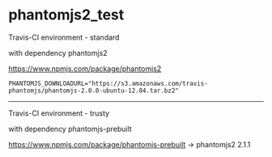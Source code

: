 # phantomjs2_test

Travis-CI environment - standard

with dependency phantomjs2

https://www.npmjs.com/package/phantomjs2

```
PHANTOMJS_DOWNLOADURL="https://s3.amazonaws.com/travis-phantomjs/phantomjs-2.0.0-ubuntu-12.04.tar.bz2"
```
---
Travis-CI environment - trusty

with dependency phantomjs-prebuilt

https://www.npmjs.com/package/phantomjs-prebuilt  -> phantomjs2 2.1.1


